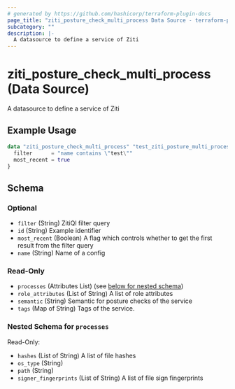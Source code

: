 ```yaml
---
# generated by https://github.com/hashicorp/terraform-plugin-docs
page_title: "ziti_posture_check_multi_process Data Source - terraform-provider-ziti"
subcategory: ""
description: |-
  A datasource to define a service of Ziti
---
```


# ziti_posture_check_multi_process (Data Source)

A datasource to define a service of Ziti

## Example Usage

```terraform
data "ziti_posture_check_multi_process" "test_ziti_posture_multi_process" {
  filter      = "name contains \"test\""
  most_recent = true
}
```

<!-- schema generated by tfplugindocs -->
## Schema

### Optional

- `filter` (String) ZitiQl filter query
- `id` (String) Example identifier
- `most_recent` (Boolean) A flag which controls whether to get the first result from the filter query
- `name` (String) Name of a config

### Read-Only

- `processes` (Attributes List) (see [below for nested schema](#nestedatt--processes))
- `role_attributes` (List of String) A list of role attributes
- `semantic` (String) Semantic for posture checks of the service
- `tags` (Map of String) Tags of the service.

<a id="nestedatt--processes"></a>
### Nested Schema for `processes`

Read-Only:

- `hashes` (List of String) A list of file hashes
- `os_type` (String)
- `path` (String)
- `signer_fingerprints` (List of String) A list of file sign fingerprints

